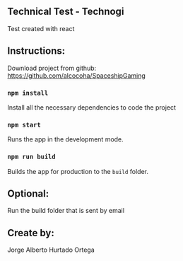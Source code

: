 ## Technical Test - Technogi

Test created with react

## Instructions:

Download project from github: https://github.com/alcocoha/SpaceshipGaming

### `npm install`

Install all the necessary dependencies to code the project

### `npm start`

Runs the app in the development mode.

### `npm run build`

Builds the app for production to the `build` folder.

## Optional:

Run the build folder that is sent by email

## Create by:

Jorge Alberto Hurtado Ortega
